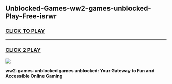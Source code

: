 
## Unblocked-Games-ww2-games-unblocked-Play-Free-isrwr
<h3>
<a href="https://premium76.site?title=ww2-games-unblocked&ref=23A">CLICK TO PLAY</a></h3>
<hr>

<h3>
<a href="https://premium76.site?title=ww2-games-unblocked&ref=23A">CLICK 2 PLAY</a>
  
</h3>

<a href="https://premium76.site?title=ww2-games-unblocked&ref=23A"><img src="https://clearcache.store/games.png"></a>


**ww2-games-unblocked games unblocked: Your Gateway to Fun and Accessible Online Gaming**
